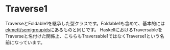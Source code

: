 # Traverse1

TraverseとFoldable1を継承した型クラスです。Foldable1も含めて、基本的には[ekmett/semigroupids](https://hackage.haskell.org/package/semigroupoids-5.0.0.4/docs/Data-Semigroup-Traversable-Class.html#t:Traversable1)にあるものと同じです。
HaskellにおけるTraversableをTraverseと名付けた関係上、こちらもTraversable1ではなくTraverse1という名前になっています。
